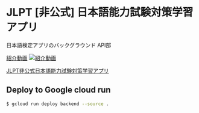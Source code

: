 # JLPT [非公式] 日本語能力試験対策学習アプリ
日本語検定アプリのバックグラウンド API部


[紹介動画](https://www.youtube.com/watch?v=I4o_v7d3yR8)
[![紹介動画](https://img.youtube.com/vi/I4o_v7d3yR8/maxresdefault.jpg)](https://www.youtube.com/watch?v=I4o_v7d3yR8)

[JLPT非公式日本語能力試験対策学習アプリ](https://jlpt.howlrs.net/)

## Deploy to Google cloud run
```sh
$ gcloud run deploy backend --source .
```